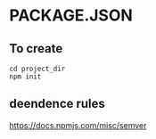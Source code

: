 # PACKAGE.JSON
## To create
```
cd project_dir
npm init
```
## deendence rules
https://docs.npmjs.com/misc/semver